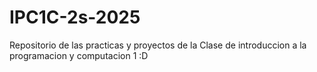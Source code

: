 # IPC1C-2s-2025
Repositorio de las practicas y proyectos de la Clase de introduccion a la programacion y computacion 1 :D
